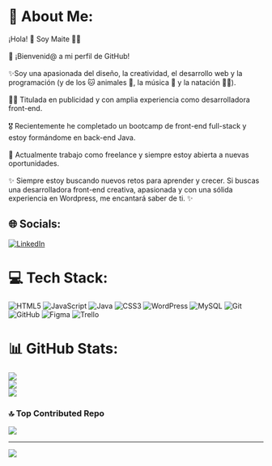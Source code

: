 # 💫 About Me:
¡Hola! 👋 Soy Maite 👩‍💻<br><br>🤗 ¡Bienvenid@ a mi perfil de GitHub!<br><br>✨Soy una apasionada del diseño, la creatividad,  el desarrollo web y la programación (y de los 🐱 animales 🐬, la música 🎵 y la natación 🏊‍♀️).<br><br>👩‍🎓 Titulada en publicidad y con amplia experiencia como desarrolladora front-end.<br><br>🎖️ Recientemente he completado un bootcamp de front-end full-stack y estoy formándome en  back-end Java.<br><br>🚀 Actualmente trabajo como freelance y siempre estoy abierta a nuevas oportunidades.<br><br>✨ Siempre estoy buscando nuevos retos para aprender y crecer. Si buscas una desarrolladora front-end creativa, apasionada y con una sólida experiencia en Wordpress, me encantará saber de ti. ✨


## 🌐 Socials:
[![LinkedIn](https://img.shields.io/badge/LinkedIn-%230077B5.svg?logo=linkedin&logoColor=white)](https://linkedin.com/in/https://www.linkedin.com/in/maite-g-blanco-5359aa14b/) 

# 💻 Tech Stack:
![HTML5](https://img.shields.io/badge/html5-%23E34F26.svg?style=for-the-badge&logo=html5&logoColor=white) ![JavaScript](https://img.shields.io/badge/javascript-%23323330.svg?style=for-the-badge&logo=javascript&logoColor=%23F7DF1E) ![Java](https://img.shields.io/badge/java-%23ED8B00.svg?style=for-the-badge&logo=openjdk&logoColor=white) ![CSS3](https://img.shields.io/badge/css3-%231572B6.svg?style=for-the-badge&logo=css3&logoColor=white) ![WordPress](https://img.shields.io/badge/WordPress-%23117AC9.svg?style=for-the-badge&logo=WordPress&logoColor=white) ![MySQL](https://img.shields.io/badge/mysql-4479A1.svg?style=for-the-badge&logo=mysql&logoColor=white) ![Git](https://img.shields.io/badge/git-%23F05033.svg?style=for-the-badge&logo=git&logoColor=white) ![GitHub](https://img.shields.io/badge/github-%23121011.svg?style=for-the-badge&logo=github&logoColor=white) ![Figma](https://img.shields.io/badge/figma-%23F24E1E.svg?style=for-the-badge&logo=figma&logoColor=white) ![Trello](https://img.shields.io/badge/Trello-%23026AA7.svg?style=for-the-badge&logo=Trello&logoColor=white)
# 📊 GitHub Stats:
![](https://github-readme-stats.vercel.app/api?username=maicodedev&theme=radical&hide_border=false&include_all_commits=true&count_private=true)<br/>
![](https://github-readme-streak-stats.herokuapp.com/?user=maicodedev&theme=radical&hide_border=false)<br/>
![](https://github-readme-stats.vercel.app/api/top-langs/?username=maicodedev&theme=radical&hide_border=false&include_all_commits=true&count_private=true&layout=compact)

### 🔝 Top Contributed Repo
![](https://github-contributor-stats.vercel.app/api?username=maicodedev&limit=5&theme=radical&combine_all_yearly_contributions=true)

---
[![](https://visitcount.itsvg.in/api?id=maicodedev&icon=4&color=10)](https://visitcount.itsvg.in)

<!-- Proudly created with GPRM ( https://gprm.itsvg.in ) -->
